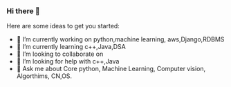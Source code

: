 ### Hi there 👋


Here are some ideas to get you started:

- 🔭 I’m currently working on python,machine learning, aws,Django,RDBMS
- 🌱 I’m currently learning c++,Java,DSA
- 👯 I’m looking to collaborate on 
- 🤔 I’m looking for help with c++,Java
- 💬 Ask me about Core python, Machine Learning, Computer vision, Algorthims, CN,OS.
